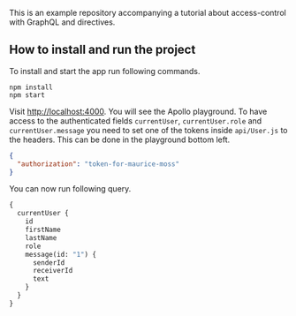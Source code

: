 This is an example repository accompanying a tutorial about access-control with GraphQL and directives.

## How to install and run the project

To install and start the app run following commands.

```
npm install
npm start
```

Visit [http://localhost:4000](http://localhost:4000). You will see the Apollo playground. To have access to the authenticated fields `currentUser`, `currentUser.role` and `currentUser.message` you need to set one of the tokens inside `api/User.js` to the headers. This can be done in the playground bottom left.

```json
{
  "authorization": "token-for-maurice-moss"
}
```

You can now run following query.

```graphql
{
  currentUser {
    id
    firstName
    lastName
    role
    message(id: "1") {
      senderId
      receiverId
      text
    }
  }
}
```
